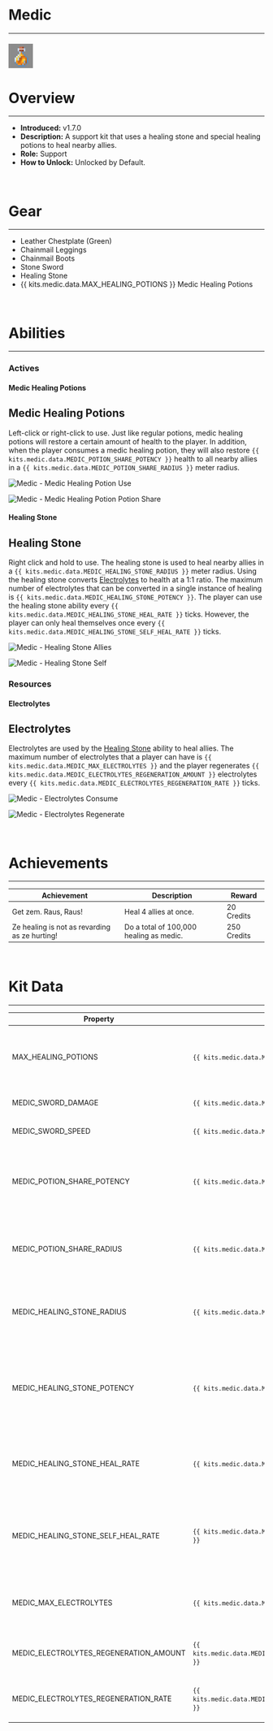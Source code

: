 <!-- replace medic with the actual kit name -->
# Medic

***

#### ![medic-icon](../assets/icons/medic-icon.jpg)

# Overview
***
- **Introduced:** v1.7.0
- **Description:** A support kit that uses a healing stone and special healing potions to heal nearby allies.
- **Role:** Support
- **How to Unlock:** Unlocked by Default.

<br />  

# Gear
***
- Leather Chestplate (Green)
- Chainmail Leggings
- Chainmail Boots
- Stone Sword
- Healing Stone
- {{ kits.medic.data.MAX_HEALING_POTIONS }} Medic Healing Potions

<br />  

# Abilities
***
### Actives
<!-- tabs:start -->
#### **Medic Healing Potions**
## Medic Healing Potions
Left-click or right-click to use. Just like regular potions, medic healing potions will restore a certain amount of health to the player. In addition, when the player consumes a medic healing potion, they will also restore `{{ kits.medic.data.MEDIC_POTION_SHARE_POTENCY }}` health to all nearby allies in a `{{ kits.medic.data.MEDIC_POTION_SHARE_RADIUS }}` meter radius.

![Medic - Medic Healing Potion Use](../assets/kits/medic/_image_1_.jpg_)

![Medic - Medic Healing Potion Potion Share](../assets/kits/medic/_image_1_.jpg_)

#### **Healing Stone**
## Healing Stone
Right click and hold to use. The healing stone is used to heal nearby allies in a `{{ kits.medic.data.MEDIC_HEALING_STONE_RADIUS }}` meter radius. Using the healing stone converts [Electrolytes](#electrolytes) to health at a 1:1 ratio. The maximum number of electrolytes that can be converted in a single instance of healing is `{{ kits.medic.data.MEDIC_HEALING_STONE_POTENCY }}`. The player can use the healing stone ability every `{{ kits.medic.data.MEDIC_HEALING_STONE_HEAL_RATE }}` ticks. However, the player can only heal themselves once every `{{ kits.medic.data.MEDIC_HEALING_STONE_SELF_HEAL_RATE }}` ticks.

![Medic - Healing Stone Allies](../assets/kits/medic/_image_2_.jpg_)

![Medic - Healing Stone Self](../assets/kits/medic/_image_2_.jpg_)

<!-- tabs:end -->

### Resources
<!-- tabs:start -->
#### **Electrolytes**
## Electrolytes
Electrolytes are used by the [Healing Stone](#healing-stone) ability to heal allies. The maximum number of electrolytes that a player can have is `{{ kits.medic.data.MEDIC_MAX_ELECTROLYTES }}` and the player regenerates `{{ kits.medic.data.MEDIC_ELECTROLYTES_REGENERATION_AMOUNT }}` electrolytes every `{{ kits.medic.data.MEDIC_ELECTROLYTES_REGENERATION_RATE }}` ticks.

![Medic - Electrolytes Consume](../assets/kits/medic/_image_1_.jpg_)

![Medic - Electrolytes Regenerate](../assets/kits/medic/_image_1_.jpg_)

<!-- tabs:end -->
<br />

# Achievements
***

| Achievement | Description | Reward |
| ----------- | ----------- | ------ |
| Get zem. Raus, Raus! | Heal 4 allies at once. | 20 Credits |
| Ze healing is not as revarding as ze hurting! | Do a total of 100,000 healing as medic. | 250 Credits |

<br />  

# Kit Data
***

| Property | Value | Description |
|----------|-------|-------------|
| MAX_HEALING_POTIONS | `{{ kits.medic.data.MAX_HEALING_POTIONS }}` | Maximum number of medic healing potions the player can carry. |
| MEDIC_SWORD_DAMAGE | `{{ kits.medic.data.MEDIC_SWORD_DAMAGE }}` | The base damage of the sword. |
| MEDIC_SWORD_SPEED | `{{ kits.medic.data.MEDIC_SWORD_SPEED }}` | The base speed of the sword. |
| MEDIC_POTION_SHARE_POTENCY | `{{ kits.medic.data.MEDIC_POTION_SHARE_POTENCY }}` | The amount of health to restore to allies when using a medic healing potion. |
| MEDIC_POTION_SHARE_RADIUS | `{{ kits.medic.data.MEDIC_POTION_SHARE_RADIUS }}` | The radius, in meters, in which medic healing potions will heal allies. |
| MEDIC_HEALING_STONE_RADIUS | `{{ kits.medic.data.MEDIC_HEALING_STONE_RADIUS }}` | The radius, in meters, in which the healing stone ability will heal allies. |
| MEDIC_HEALING_STONE_POTENCY | `{{ kits.medic.data.MEDIC_HEALING_STONE_POTENCY }}` | The maximum amount health that an instance of healing from the healing stone can restore.|
| MEDIC_HEALING_STONE_HEAL_RATE | `{{ kits.medic.data.MEDIC_HEALING_STONE_HEAL_RATE }}` | The rate, in ticks, at which the player can use the healing stone. |
| MEDIC_HEALING_STONE_SELF_HEAL_RATE | `{{ kits.medic.data.MEDIC_HEALING_STONE_SELF_HEAL_RATE }}` | The rate, in ticks, at which the player can heal themselves using the healing stone. |
| MEDIC_MAX_ELECTROLYTES | `{{ kits.medic.data.MEDIC_MAX_ELECTROLYTES }}` | The maximum number of electrolytes the player can hold. |
| MEDIC_ELECTROLYTES_REGENERATION_AMOUNT | `{{ kits.medic.data.MEDIC_ELECTROLYTES_REGENERATION_AMOUNT }}` | The amount of the electrolytes to regenerate. |
| MEDIC_ELECTROLYTES_REGENERATION_RATE | `{{ kits.medic.data.MEDIC_ELECTROLYTES_REGENERATION_RATE }}` | The rate, in ticks, at which electrolytes regenerate. |